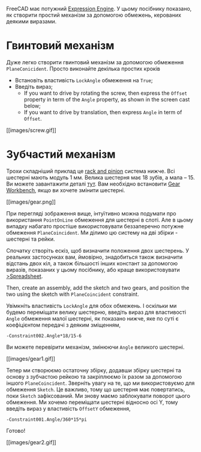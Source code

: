 FreeCAD має потужний [Expression Engine](https://www.freecadweb.org/wiki/Expressions). У цьому посібнику показано, як створити простий механізм за допомогою обмежень, керованих деякими виразами.

# Гвинтовий механізм

Дуже легко створити гвинтовий механізм за допомогою обмеження `PlaneConicident`. Просто виконайте декілька простих кроків

* Встановіть властивість `LockAngle` обмеження на `True`;
* Введіть вираз;
  * If you want to drive by rotating the screw, then express the `Offset` property in term of the `Angle` property, as shown in the screen cast below;
  * If you want to drive by translation, then express `Angle` in term of `Offset`.

[[images/screw.gif]]

# Зубчастий механізм

Трохи складніший приклад це [rack and pinion](https://en.wikipedia.org/wiki/Rack_and_pinion) система нижче. Всі шестерні мають модуль 1 мм. Велика шестерня має 18 зубів, а мала – 15. Ви можете завантажити деталі [тут](https://github.com/realthunder/files/raw/master/misc/gears.fcstd). Вам необхідно встановити [Gear Workbench](https://github.com/looooo/FCGear), якщо ви хочете змінити шестерні.

[[images/gear.png]]


При перегляді зображення вище, інтуїтивно можна подумати про використання `PointOnLine` обмеження для шестерні в слоті. Але в цьому випадку набагато простіше використовувати беззаперечно потужне обмеження `PlaneCoincident`. Ми ділимо цю систему на дві збірки - шестерні та рейки.

Спочатку створіть ескіз, щоб визначити положення двох шестерень. У реальних застосунках вам, ймовірно, знадобиться також визначити відстань двох кіл, а також більшості інших констант за допомогою виразів, показаних у цьому посібнику, або краще використовувати [>Spreadsheet](https://www.freecadweb.org/wiki/Spreadsheet_Workbench).

Then, create an assembly, add the sketch and two gears, and position the two using the sketch with `PlaneCoincident` constraint.

Увімкніть властивість `LockAngle` для обох обмежень. І оскільки ми будемо переміщати велику шестерню, введіть вираз для властивості `Angle` обмеження малої шестерні, як показано нижче, яке по суті є коефіцієнтом передачі з деяким зміщенням,

```
-Constraint002.Angle*18/15-6
```

Ви можете перевірити механізм, змінюючи `Angle` великого шестерні.

[[images/gear1.gif]]

Тепер ми створюємо остаточну збірку, додавши збірку шестерні та основу з зубчастою рейкою та закріплюємо їх разом за допомогою іншого `PlaneCoincident`. Зверніть увагу на те, що ми використовуємо для обмеження `Sketch`. Це важливо, тому що шестерня має повертатись, поки `Sketch` зафіксований. Ми знову маємо заблокувати поворот цього обмеження. Ми хочемо переміщати шестерні відносно осі Y, тому введіть вираз у властивість `OffsetY` обмеження,

```
-Constraint001.Angle/360*15*pi
```

Готово!

[[images/gear2.gif]]

